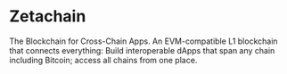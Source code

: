 # Zetachain
The Blockchain for Cross-Chain Apps. An EVM-compatible L1 blockchain that connects everything: Build interoperable dApps that span any chain including Bitcoin; access all chains from one place.
